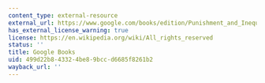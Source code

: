 ```yaml
---
content_type: external-resource
external_url: https://www.google.com/books/edition/Punishment_and_Inequality_in_America/ZfUWAwAAQBAJ?hl=en&gbpv=1
has_external_license_warning: true
license: https://en.wikipedia.org/wiki/All_rights_reserved
status: ''
title: Google Books
uid: 499d22b8-4332-4be8-9bcc-d6685f8261b2
wayback_url: ''
---
```

